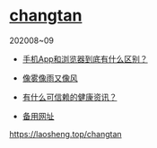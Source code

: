 [changtan](./)
================
202008~09


* [手机App和浏览器到底有什么区别？](App和浏览器的三个区别.txt.md)

* [像雾像雨又像风](./像雾像雨又像风.txt)



* [有什么可信赖的健康资讯？](./介绍几个权威的医疗健康类报纸.txt.md)

- [备用网址](https://github.com/DiamonWoo/Laosheng2019/blob/master/changtan/介绍几个权威的医疗健康类报纸.txt.md)


https://laosheng.top/changtan
